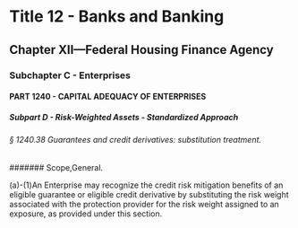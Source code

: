 
# Title 12 - Banks and Banking
## Chapter XII—Federal Housing Finance Agency
### Subchapter C - Enterprises
#### PART 1240 - CAPITAL ADEQUACY OF ENTERPRISES
##### Subpart D - Risk-Weighted Assets - Standardized Approach
###### § 1240.38 Guarantees and credit derivatives: substitution treatment.
####### Scope,General.

(a)-(1)An Enterprise may recognize the credit risk mitigation benefits of an eligible guarantee or eligible credit derivative by substituting the risk weight associated with the protection provider for the risk weight assigned to an exposure, as provided under this section.
